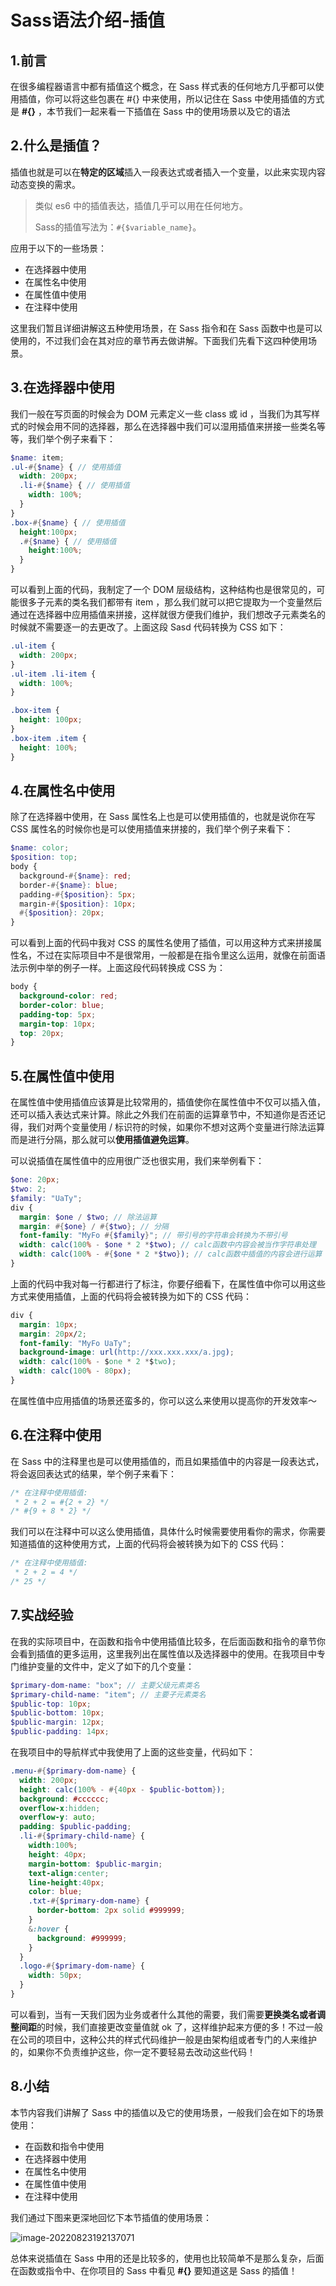 # Sass语法介绍-插值

## 1.前言

在很多编程器语言中都有插值这个概念，在 Sass 样式表的任何地方几乎都可以使用插值，你可以将这些包裹在 #{} 中来使用，所以记住在 Sass 中使用插值的方式是 **#{}** ，本节我们一起来看一下插值在 Sass 中的使用场景以及它的语法



## 2.什么是插值？

插值也就是可以在**特定的区域**插入一段表达式或者插入一个变量，以此来实现内容动态变换的需求。

> 类似 es6 中的插值表达，插值几乎可以用在任何地方。
>
> Sass的插值写法为：`#{$variable_name}`。

应用于以下的一些场景：

- 在选择器中使用
- 在属性名中使用
- 在属性值中使用
- 在注释中使用

这里我们暂且详细讲解这五种使用场景，在 Sass 指令和在 Sass 函数中也是可以使用的，不过我们会在其对应的章节再去做讲解。下面我们先看下这四种使用场景。



## 3.在选择器中使用

我们一般在写页面的时候会为 DOM 元素定义一些 class 或 id ，当我们为其写样式的时候会用不同的选择器，那么在选择器中我们可以湿用插值来拼接一些类名等等，我们举个例子来看下：

```scss
$name: item;
.ul-#{$name} { // 使用插值
  width: 200px;
  .li-#{$name} { // 使用插值
    width: 100%;
  }
}
.box-#{$name} { // 使用插值
  height:100px;
  .#{$name} { // 使用插值
    height:100%;
  }
}
```

可以看到上面的代码，我制定了一个 DOM 层级结构，这种结构也是很常见的，可能很多子元素的类名我们都带有 item ，那么我们就可以把它提取为一个变量然后通过在选择器中应用插值来拼接，这样就很方便我们维护，我们想改子元素类名的时候就不需要逐一的去更改了。上面这段 Sasd 代码转换为 CSS 如下：

```css
.ul-item {
  width: 200px;
}
.ul-item .li-item {
  width: 100%;
}

.box-item {
  height: 100px;
}
.box-item .item {
  height: 100%;
}
```



## 4.在属性名中使用

除了在选择器中使用，在 Sass 属性名上也是可以使用插值的，也就是说你在写 CSS 属性名的时候你也是可以使用插值来拼接的，我们举个例子来看下：

```scss
$name: color;
$position: top;
body {
  background-#{$name}: red;
  border-#{$name}: blue;
  padding-#{$position}: 5px;
  margin-#{$position}: 10px;
  #{$position}: 20px;
}
```

可以看到上面的代码中我对 CSS 的属性名使用了插值，可以用这种方式来拼接属性名，不过在实际项目中不是很常用，一般都是在指令里这么运用，就像在前面语法示例中举的例子一样。上面这段代码转换成 CSS 为：

```css
body {
  background-color: red;
  border-color: blue;
  padding-top: 5px;
  margin-top: 10px;
  top: 20px;
}
```



## 5.在属性值中使用

在属性值中使用插值应该算是比较常用的，插值使你在属性值中不仅可以插入值，还可以插入表达式来计算。除此之外我们在前面的运算章节中，不知道你是否还记得，我们对两个变量使用 / 标识符的时候，如果你不想对这两个变量进行除法运算而是进行分隔，那么就可以**使用插值避免运算**。

可以说插值在属性值中的应用很广泛也很实用，我们来举例看下：

```scss
$one: 20px;
$two: 2;
$family: "UaTy";
div {
  margin: $one / $two; // 除法运算
  margin: #{$one} / #{$two}; // 分隔
  font-family: "MyFo #{$family}"; // 带引号的字符串会转换为不带引号
  width: calc(100% - $one * 2 *$two); // calc函数中内容会被当作字符串处理
  width: calc(100% - #{$one * 2 *$two}); // calc函数中插值的内容会进行运算
}
```

上面的代码中我对每一行都进行了标注，你要仔细看下，在属性值中你可以用这些方式来使用插值，上面的代码将会被转换为如下的 CSS 代码：

```css
div {
  margin: 10px;
  margin: 20px/2;
  font-family: "MyFo UaTy";
  background-image: url(http://xxx.xxx.xxx/a.jpg);
  width: calc(100% - $one * 2 *$two);
  width: calc(100% - 80px);
}
```

在属性值中应用插值的场景还蛮多的，你可以这么来使用以提高你的开发效率～



## 6.在注释中使用

在 Sass 中的注释里也是可以使用插值的，而且如果插值中的内容是一段表达式，将会返回表达式的结果，举个例子来看下：

```scss
/* 在注释中使用插值:
 * 2 + 2 = #{2 + 2} */
/* #{9 + 8 * 2} */
```

我们可以在注释中可以这么使用插值，具体什么时候需要使用看你的需求，你需要知道插值的这种使用方式，上面的代码将会被转换为如下的 CSS 代码：

```css
/* 在注释中使用插值:
 * 2 + 2 = 4 */
/* 25 */
```



## 7.实战经验

在我的实际项目中，在函数和指令中使用插值比较多，在后面函数和指令的章节你会看到插值的更多运用，这里我列出在属性值以及选择器中的使用。在我项目中专门维护变量的文件中，定义了如下的几个变量：

```scss
$primary-dom-name: "box"; // 主要父级元素类名
$primary-child-name: "item"; // 主要子元素类名
$public-top: 10px;
$public-bottom: 10px;
$public-margin: 12px;
$public-padding: 14px;
```

在我项目中的导航样式中我使用了上面的这些变量，代码如下：

```scss
.menu-#{$primary-dom-name} {
  width: 200px;
  height: calc(100% - #{40px - $public-bottom});
  background: #cccccc;
  overflow-x:hidden;
  overflow-y: auto;
  padding: $public-padding;
  .li-#{$primary-child-name} {
    width:100%;
    height: 40px;
    margin-bottom: $public-margin;
    text-align:center;
    line-height:40px;
    color: blue;
    .txt-#{$primary-dom-name} {
      border-bottom: 2px solid #999999;
    }
    &:hover {
      background: #999999;
    }
  }
  .logo-#{$primary-dom-name} {
    width: 50px;
  }
}
```

可以看到，当有一天我们因为业务或者什么其他的需要，我们需要**更换类名或者调整间距**的时候，我们直接更改变量值就 ok 了，这样维护起来方便的多！不过一般在公司的项目中，这种公共的样式代码维护一般是由架构组或者专门的人来维护的，如果你不负责维护这些，你一定不要轻易去改动这些代码！



## 8.小结

本节内容我们讲解了 Sass 中的插值以及它的使用场景，一般我们会在如下的场景使用：

- 在函数和指令中使用
- 在选择器中使用
- 在属性名中使用
- 在属性值中使用
- 在注释中使用

我们通过下图来更深地回忆下本节插值的使用场景：

![image-20220823192137071](assets/005_Sass语法介绍-插值/d6890af7337563009618bc694bf160e233eb9c7a.png)

总体来说插值在 Sass 中用的还是比较多的，使用也比较简单不是那么复杂，后面在函数或指令中、在你项目的 Sass 中看见 **#{}** 要知道这是 Sass 的插值！